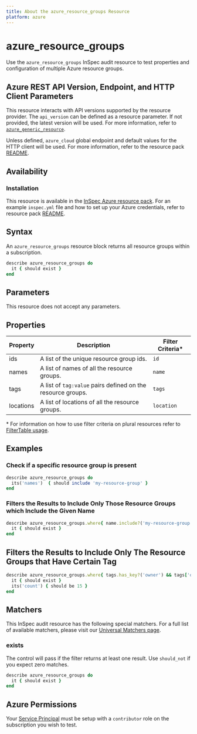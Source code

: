 ```yaml
---
title: About the azure_resource_groups Resource
platform: azure
---
```


# azure_resource_groups

Use the `azure_resource_groups` InSpec audit resource to test properties and configuration of multiple Azure resource groups.

## Azure REST API Version, Endpoint, and HTTP Client Parameters

This resource interacts with API versions supported by the resource provider.
The `api_version` can be defined as a resource parameter.
If not provided, the latest version will be used.
For more information, refer to [`azure_generic_resource`](azure_generic_resource.md).

Unless defined, `azure_cloud` global endpoint and default values for the HTTP client will be used.
For more information, refer to the resource pack [README](../../README.md).

## Availability

### Installation

This resource is available in the [InSpec Azure resource pack](https://github.com/inspec/inspec-azure).
For an example `inspec.yml` file and how to set up your Azure credentials, refer to resource pack [README](../../README.md#Service-Principal).

## Syntax

An `azure_resource_groups` resource block returns all resource groups within a subscription.

```ruby
describe azure_resource_groups do
  it { should exist }
end
```

## Parameters

This resource does not accept any parameters.

## Properties

|Property       | Description                                                 | Filter Criteria<superscript>*</superscript> |
|---------------|-------------------------------------------------------------|-----------------|
| ids           | A list of the unique resource group ids.                    | `id`            |
| names         | A list of names of all the resource groups.                 | `name`          |
| tags          | A list of `tag:value` pairs defined on the resource groups. | `tags`          |
| locations     | A list of locations of all the resource groups.             | `location`      |

<superscript>*</superscript> For information on how to use filter criteria on plural resources refer to [FilterTable usage](https://github.com/inspec/inspec/blob/master/dev-docs/filtertable-usage.md).

## Examples

### Check if a specific resource group is present

```ruby
describe azure_resource_groups do
  its('names')  { should include 'my-resource-group' }
end
```

### Filters the Results to Include Only Those Resource Groups which Include the Given Name

```ruby
describe azure_resource_groups.where{ name.include?('my-resource-group') } do
  it { should exist }
end
```

## Filters the Results to Include Only The Resource Groups that Have Certain Tag

```ruby
describe azure_resource_groups.where{ tags.has_key?('owner') && tags['owner'] == "InSpec" } do
  it { should exist }
  its('count') { should be 15 }
end
```

## Matchers

This InSpec audit resource has the following special matchers. For a full list of available matchers, please visit our [Universal Matchers page](https://www.inspec.io/docs/reference/matchers/).

### exists

The control will pass if the filter returns at least one result. Use `should_not` if you expect zero matches.

```ruby
describe azure_resource_groups do
  it { should exist }
end
```

## Azure Permissions

Your [Service Principal](https://docs.microsoft.com/en-us/azure/azure-resource-manager/resource-group-create-service-principal-portal) must be setup with a `contributor` role on the subscription you wish to test.

